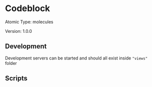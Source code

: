 # Codeblock

Atomic Type: molecules

Version: 1.0.0

## Development 
Development servers can be started and should all exist inside `"views"` folder

## Scripts 
